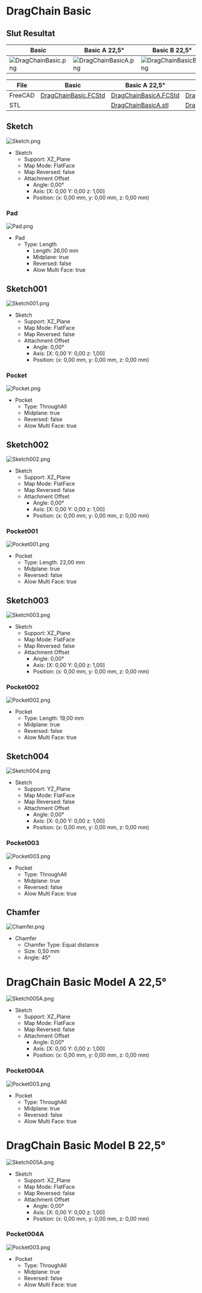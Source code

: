 # DragChain Basic

## Slut Resultat

| Basic | Basic A 22,5° | Basic B 22,5° |
| ---   | ---           | ---           |
|![DragChainBasic.png](./Images/Basic/DragChainBasic.png)|![DragChainBasicA.png](./Images/Basic/Pocket004A.png)|![DragChainBasicB.png](./Images/Basic/Pocket004B.png)|


| File   | Basic | Basic A 22,5° | Basic B 22,5° |
| ---    | ---   | ---           | ---           |
|FreeCAD |[DragChainBasic.FCStd](./DragChainBasic_22.5.FCStd)|[DragChainBasicA.FCStd](./DragChainA_22.5.FCStd)|[DragChainBasicB.FCStd](./DragChainB_22.5.FCStd)|
| STL    ||[DragChainBasicA.stl](./stl/DragChain_22.5_A.stl)|[DragChainBasicB.stl](./stl/DragChain_22.5_B.stl)|

## Sketch

![Sketch.png](./Images/Basic/Sketch.png)

* Sketch
  * Support: XZ_Plane
  * Map Mode: FlatFace
  * Map Reversed: false
  * Attachment Offset
    * Angle: 0,00°
    * Axis: [X: 0,00 Y: 0,00 z: 1,00]
    * Position: (x: 0,00 mm, y: 0,00 mm, z: 0,00 mm)

### Pad

![Pad.png](./Images/Basic/Pad.png)

* Pad
  * Type: Length
    * Length: 26,00 mm
    * Midplane: true
    * Reversed: false
    * Alow Multi Face: true

## Sketch001

![Sketch001.png](./Images/Basic/Sketch001.png)

* Sketch
  * Support: XZ_Plane
  * Map Mode: FlatFace
  * Map Reversed: false
  * Attachment Offset
    * Angle: 0,00°
    * Axis: [X: 0,00 Y: 0,00 z: 1,00]
    * Position: (x: 0,00 mm, y: 0,00 mm, z: 0,00 mm)

### Pocket

![Pocket.png](./Images/Basic/Pocket.png)

* Pocket
  * Type: ThroughAll
  * Midplane: true
  * Reversed: false
  * Alow Multi Face: true

## Sketch002

![Sketch002.png](./Images/Basic/Sketch002.png)

* Sketch
  * Support: XZ_Plane
  * Map Mode: FlatFace
  * Map Reversed: false
  * Attachment Offset
    * Angle: 0,00°
    * Axis: [X: 0,00 Y: 0,00 z: 1,00]
    * Position: (x: 0,00 mm, y: 0,00 mm, z: 0,00 mm)

### Pocket001

![Pocket001.png](./Images/Basic/Pocket001.png)

* Pocket
  * Type: Length: 22,00 mm
  * Midplane: true
  * Reversed: false
  * Alow Multi Face: true

## Sketch003

![Sketch003.png](./Images/Basic/Sketch003.png)

* Sketch
  * Support: XZ_Plane
  * Map Mode: FlatFace
  * Map Reversed: false
  * Attachment Offset
    * Angle: 0,00°
    * Axis: [X: 0,00 Y: 0,00 z: 1,00]
    * Position: (x: 0,00 mm, y: 0,00 mm, z: 0,00 mm)

### Pocket002

![Pocket002.png](./Images/Basic/Pocket002.png)

* Pocket
  * Type: Length: 19,00 mm
  * Midplane: true
  * Reversed: false
  * Alow Multi Face: true

## Sketch004

![Sketch004.png](./Images/Basic/Sketch004.png)

* Sketch
  * Support: YZ_Plane
  * Map Mode: FlatFace
  * Map Reversed: false
  * Attachment Offset
    * Angle: 0,00°
    * Axis: [X: 0,00 Y: 0,00 z: 1,00]
    * Position: (x: 0,00 mm, y: 0,00 mm, z: 0,00 mm)

### Pocket003

![Pocket003.png](./Images/Basic/Pocket003.png)

* Pocket
  * Type: ThroughAll
  * Midplane: true
  * Reversed: false
  * Alow Multi Face: true

## Chamfer

![Chamfer.png](./Images/Basic/Chamfer.png)

* Chamfer
  * Chamfer Type: Equal distance
  * Size: 0,50 mm
  * Angle: 45° 

# DragChain Basic Model A 22,5°

![Sketch005A.png](./Images/Basic/Sketch005A.png)

* Sketch
  * Support: XZ_Plane
  * Map Mode: FlatFace
  * Map Reversed: false
  * Attachment Offset
    * Angle: 0,00°
    * Axis: [X: 0,00 Y: 0,00 z: 1,00]
    * Position: (x: 0,00 mm, y: 0,00 mm, z: 0,00 mm)

### Pocket004A

![Pocket003.png](./Images/Basic/Pocket004A.png)

* Pocket
  * Type: ThroughAll
  * Midplane: true
  * Reversed: false
  * Alow Multi Face: true

# DragChain Basic Model B 22,5°

![Sketch005A.png](./Images/Basic/Sketch005B.png)

* Sketch
  * Support: XZ_Plane
  * Map Mode: FlatFace
  * Map Reversed: false
  * Attachment Offset
    * Angle: 0,00°
    * Axis: [X: 0,00 Y: 0,00 z: 1,00]
    * Position: (x: 0,00 mm, y: 0,00 mm, z: 0,00 mm)

### Pocket004A

![Pocket003.png](./Images/Basic/Pocket004B.png)

* Pocket
  * Type: ThroughAll
  * Midplane: true
  * Reversed: false
  * Alow Multi Face: true

